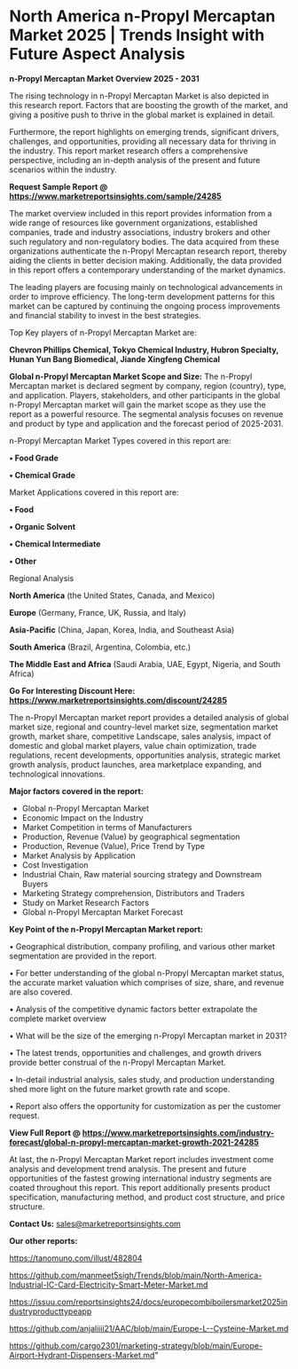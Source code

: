 # North America n-Propyl Mercaptan Market 2025 | Trends Insight with Future Aspect Analysis

<Strong> n-Propyl Mercaptan Market Overview 2025 - 2031</strong>

The rising technology in n-Propyl Mercaptan Market is also depicted in this research report. Factors that are boosting the growth of the market, and giving a positive push to thrive in the global market is explained in detail.

Furthermore, the report highlights on emerging trends, significant drivers, challenges, and opportunities, providing all necessary data for thriving in the industry. This report market research offers a comprehensive perspective, including an in-depth analysis of the present and future scenarios within the industry.

<strong>Request Sample Report @ <a href=https://www.marketreportsinsights.com/sample/24285>https://www.marketreportsinsights.com/sample/24285</a></strong>

The market overview included in this report provides information from a wide range of resources like government organizations, established companies, trade and industry associations, industry brokers and other such regulatory and non-regulatory bodies. The data acquired from these organizations authenticate the n-Propyl Mercaptan research report, thereby aiding the clients in better decision making. Additionally, the data provided in this report offers a contemporary understanding of the market dynamics.

The leading players are focusing mainly on technological advancements in order to improve efficiency. The long-term development patterns for this market can be captured by continuing the ongoing process improvements and financial stability to invest in the best strategies.

Top Key players of n-Propyl Mercaptan Market are:

<strong>Chevron Phillips Chemical, Tokyo Chemical Industry, Hubron Specialty, Hunan Yun Bang Biomedical, Jiande Xingfeng Chemical</strong>

<strong><b>Global n-Propyl Mercaptan Market Scope and Size:</b></strong>
The n-Propyl Mercaptan market is declared segment by company, region (country), type, and application. Players, stakeholders, and other participants in the global n-Propyl Mercaptan market will gain the market scope as they use the report as a powerful resource. The segmental analysis focuses on revenue and product by type and application and the forecast period of 2025-2031.

n-Propyl Mercaptan Market Types covered in this report are:

<strong>• Food Grade

• Chemical Grade</strong>

Market Applications covered in this report are:

<strong>• Food

• Organic Solvent

• Chemical Intermediate

• Other</strong> 

Regional Analysis

<strong>North America</strong> (the United States, Canada, and Mexico)

<strong>Europe</strong> (Germany, France, UK, Russia, and Italy)

<strong>Asia-Pacific</strong> (China, Japan, Korea, India, and Southeast Asia)

<strong>South America</strong> (Brazil, Argentina, Colombia, etc.)

<strong>The Middle East and Africa</strong> (Saudi Arabia, UAE, Egypt, Nigeria, and South Africa)

<strong>Go For Interesting Discount Here: <a href=https://www.marketreportsinsights.com/discount/24285>https://www.marketreportsinsights.com/discount/24285</a></strong>

The n-Propyl Mercaptan market report provides a detailed analysis of global market size, regional and country-level market size, segmentation market growth, market share, competitive Landscape, sales analysis, impact of domestic and global market players, value chain optimization, trade regulations, recent developments, opportunities analysis, strategic market growth analysis, product launches, area marketplace expanding, and technological innovations.

<strong><b>Major factors covered in the report:</b></strong>
<ul>
  <li>Global n-Propyl Mercaptan Market </li>
  <li>Economic Impact on the Industry</li>
  <li>Market Competition in terms of Manufacturers</li>
  <li>Production, Revenue (Value) by geographical segmentation</li>
  <li>Production, Revenue (Value), Price Trend by Type</li>
  <li>Market Analysis by Application</li>
  <li>Cost Investigation</li>
  <li>Industrial Chain, Raw material sourcing strategy and Downstream Buyers</li>
  <li>Marketing Strategy comprehension, Distributors and Traders</li>
  <li>Study on Market Research Factors</li>
  <li>Global n-Propyl Mercaptan Market Forecast</li>
</ul>

<strong><b>Key Point of the n-Propyl Mercaptan Market report:</b></strong>

• Geographical distribution, company profiling, and various other market segmentation are provided in the report.

• For better understanding of the global n-Propyl Mercaptan market status, the accurate market valuation which comprises of size, share, and revenue are also covered.

• Analysis of the competitive dynamic factors better extrapolate the complete market overview

• What will be the size of the emerging n-Propyl Mercaptan market in 2031?

• The latest trends, opportunities and challenges, and growth drivers provide better construal of the n-Propyl Mercaptan Market.

• In-detail industrial analysis, sales study, and production understanding shed more light on the future market growth rate and scope.

• Report also offers the opportunity for customization as per the customer request.

<strong><b>View Full Report @ <a href=https://www.marketreportsinsights.com/industry-forecast/global-n-propyl-mercaptan-market-growth-2021-24285>https://www.marketreportsinsights.com/industry-forecast/global-n-propyl-mercaptan-market-growth-2021-24285</a></b></strong>


At last, the n-Propyl Mercaptan Market report includes investment come analysis and development trend analysis. The present and future opportunities of the fastest growing international industry segments are coated throughout this report. This report additionally presents product specification, manufacturing method, and product cost structure, and price structure.

<strong>Contact Us:</strong>
sales@marketreportsinsights.com

<strong>Our other reports:</strong>

<a href=https://tanomuno.com/illust/482804>https://tanomuno.com/illust/482804</a>

<a href=https://github.com/manmeet5sigh/Trends/blob/main/North-America-Industrial-IC-Card-Electricity-Smart-Meter-Market.md>https://github.com/manmeet5sigh/Trends/blob/main/North-America-Industrial-IC-Card-Electricity-Smart-Meter-Market.md</a>

<a href=https://issuu.com/reportsinsights24/docs/europecombiboilersmarket2025industryproducttypeapp>https://issuu.com/reportsinsights24/docs/europecombiboilersmarket2025industryproducttypeapp</a>

<a href=https://github.com/anjaliiii21/AAC/blob/main/Europe-L--Cysteine-Market.md>https://github.com/anjaliiii21/AAC/blob/main/Europe-L--Cysteine-Market.md</a>

<a href=https://github.com/cargo2301/marketing-strategy/blob/main/Europe-Airport-Hydrant-Dispensers-Market.md>https://github.com/cargo2301/marketing-strategy/blob/main/Europe-Airport-Hydrant-Dispensers-Market.md</a>"
